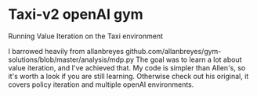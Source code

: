 # Taxi-v2 openAI gym
Running Value Iteration on the Taxi environment

I barrowed heavily from allanbreyes github.com/allanbreyes/gym-solutions/blob/master/analysis/mdp.py
The goal was to learn a lot about value iteration, and I've achieved that. My code is simpler than Allen's, so it's worth a look if you are still learning. Otherwise check out his original, it covers policy iteration and multiple openAI environments.
